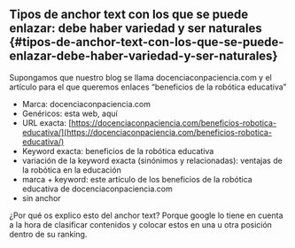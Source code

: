 ## Tipos de anchor text con los que se puede enlazar: debe haber variedad y ser naturales {#tipos-de-anchor-text-con-los-que-se-puede-enlazar-debe-haber-variedad-y-ser-naturales}

Supongamos que nuestro blog se llama docenciaconpaciencia.com y el artículo para el que queremos enlaces “beneficios de la robótica educativa”

* Marca: docenciaconpaciencia.com
* Genéricos: esta web, aquí
* URL exacta: [https://docenciaconpaciencia.com/beneficios-robotica-educativa/](https://docenciaconpaciencia.com/beneficios-robotica-educativa/)
* Keyword exacta: beneficios de la robótica educativa
* variación de la keyword exacta (sinónimos y relacionadas): ventajas de la robótica en la educación
* marca + keyword: este artículo de los beneficios de la robótica educativa de docenciaconpaciencia.com
* sin anchor

¿Por qué os explico esto del anchor text? Porque google lo tiene en cuenta a la hora de clasificar contenidos y colocar estos en una u otra posición dentro de su ranking.